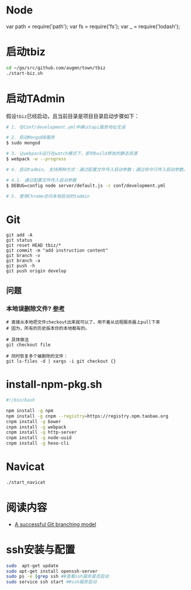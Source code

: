 

# Node
var path = require('path');
var fs = require('fs');
var _ = require('lodash');

# 启动tbiz
```bash
cd ~/go/src/github.com/augmn/town/tbiz
./start-biz.sh
```

# 启动TAdmin
假设`tbiz`已经启动，且当前目录是项目目录启动步骤如下：

```bash
# 1. 在Conf/development.yml中确认tapi服务地址无误

# 2. 启动MongoDB服务
$ sudo mongod

# 3. 让webpack运行在watch模式下，即时build修改的静态资源
$ webpack -w --progress

# 4. 启动tadmin, 支持两种方式：通过配置文件传入启动参数；通过命令行传入启动参数。

# 4.1. 通过配置文件传入启动参数
$ DEBUG=config node server/default.js -c conf/development.yml

# 5. 使用Chrome访问本地启动的tadmin
```

# Git

```Git
git add -A
git status
git reset HEAD tbiz/*
git commit -m "add instruction content"
git branch -v
git branch -a
git push -h
git push origin develop

```
## 问题
### 本地误删除文件? [参考](http://www.oschina.net/code/snippet_168578_13760)
```github
# 直接从本地把文件checkout出来就可以了，用不着从远程服务器上pull下来
# 因为，所有的历史版本你的本地都有的。

# 具体做法
git checkout file

# 同时恢复多个被删除的文件：
git ls-files -d | xargs -i git checkout {}
```
# install-npm-pkg.sh

```bash
#!/bin/bash

npm install -g npm
npm install -g cnpm --registry=https://registry.npm.taobao.org
cnpm install -g bower
cnpm install -g webpack
cnpm install -g http-server
cnpm install -g node-uuid
cnpm install -g hexo-cli
```

# Navicat

```bash
./start_navicat

```
# 阅读内容
- [A successful Git branching model](http://nvie.com/posts/a-successful-git-branching-model/)

# ssh安装与配置
```bash
sudo  apt-get update
sudo apt-get install openssh-server
sudo ps -e |grep ssh ##查看ssh服务是否启动
sudo service ssh start ##ssh服务启动
```
